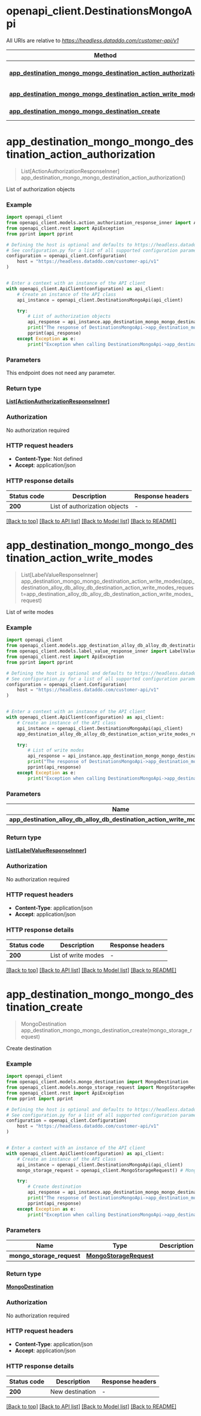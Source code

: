 # openapi_client.DestinationsMongoApi

All URIs are relative to *https://headless.dataddo.com/customer-api/v1*

Method | HTTP request | Description
------------- | ------------- | -------------
[**app_destination_mongo_mongo_destination_action_authorization**](DestinationsMongoApi.md#app_destination_mongo_mongo_destination_action_authorization) | **GET** /destinations/mongo/actions/authorization | List of authorization objects
[**app_destination_mongo_mongo_destination_action_write_modes**](DestinationsMongoApi.md#app_destination_mongo_mongo_destination_action_write_modes) | **POST** /destinations/mongo/actions/writeModes | List of write modes
[**app_destination_mongo_mongo_destination_create**](DestinationsMongoApi.md#app_destination_mongo_mongo_destination_create) | **POST** /destinations/mongo | Create destination


# **app_destination_mongo_mongo_destination_action_authorization**
> List[ActionAuthorizationResponseInner] app_destination_mongo_mongo_destination_action_authorization()

List of authorization objects

### Example


```python
import openapi_client
from openapi_client.models.action_authorization_response_inner import ActionAuthorizationResponseInner
from openapi_client.rest import ApiException
from pprint import pprint

# Defining the host is optional and defaults to https://headless.dataddo.com/customer-api/v1
# See configuration.py for a list of all supported configuration parameters.
configuration = openapi_client.Configuration(
    host = "https://headless.dataddo.com/customer-api/v1"
)


# Enter a context with an instance of the API client
with openapi_client.ApiClient(configuration) as api_client:
    # Create an instance of the API class
    api_instance = openapi_client.DestinationsMongoApi(api_client)

    try:
        # List of authorization objects
        api_response = api_instance.app_destination_mongo_mongo_destination_action_authorization()
        print("The response of DestinationsMongoApi->app_destination_mongo_mongo_destination_action_authorization:\n")
        pprint(api_response)
    except Exception as e:
        print("Exception when calling DestinationsMongoApi->app_destination_mongo_mongo_destination_action_authorization: %s\n" % e)
```



### Parameters

This endpoint does not need any parameter.

### Return type

[**List[ActionAuthorizationResponseInner]**](ActionAuthorizationResponseInner.md)

### Authorization

No authorization required

### HTTP request headers

 - **Content-Type**: Not defined
 - **Accept**: application/json

### HTTP response details

| Status code | Description | Response headers |
|-------------|-------------|------------------|
**200** | List of authorization objects |  -  |

[[Back to top]](#) [[Back to API list]](../README.md#documentation-for-api-endpoints) [[Back to Model list]](../README.md#documentation-for-models) [[Back to README]](../README.md)

# **app_destination_mongo_mongo_destination_action_write_modes**
> List[LabelValueResponseInner] app_destination_mongo_mongo_destination_action_write_modes(app_destination_alloy_db_alloy_db_destination_action_write_modes_request=app_destination_alloy_db_alloy_db_destination_action_write_modes_request)

List of write modes

### Example


```python
import openapi_client
from openapi_client.models.app_destination_alloy_db_alloy_db_destination_action_write_modes_request import AppDestinationAlloyDbAlloyDbDestinationActionWriteModesRequest
from openapi_client.models.label_value_response_inner import LabelValueResponseInner
from openapi_client.rest import ApiException
from pprint import pprint

# Defining the host is optional and defaults to https://headless.dataddo.com/customer-api/v1
# See configuration.py for a list of all supported configuration parameters.
configuration = openapi_client.Configuration(
    host = "https://headless.dataddo.com/customer-api/v1"
)


# Enter a context with an instance of the API client
with openapi_client.ApiClient(configuration) as api_client:
    # Create an instance of the API class
    api_instance = openapi_client.DestinationsMongoApi(api_client)
    app_destination_alloy_db_alloy_db_destination_action_write_modes_request = openapi_client.AppDestinationAlloyDbAlloyDbDestinationActionWriteModesRequest() # AppDestinationAlloyDbAlloyDbDestinationActionWriteModesRequest |  (optional)

    try:
        # List of write modes
        api_response = api_instance.app_destination_mongo_mongo_destination_action_write_modes(app_destination_alloy_db_alloy_db_destination_action_write_modes_request=app_destination_alloy_db_alloy_db_destination_action_write_modes_request)
        print("The response of DestinationsMongoApi->app_destination_mongo_mongo_destination_action_write_modes:\n")
        pprint(api_response)
    except Exception as e:
        print("Exception when calling DestinationsMongoApi->app_destination_mongo_mongo_destination_action_write_modes: %s\n" % e)
```



### Parameters


Name | Type | Description  | Notes
------------- | ------------- | ------------- | -------------
 **app_destination_alloy_db_alloy_db_destination_action_write_modes_request** | [**AppDestinationAlloyDbAlloyDbDestinationActionWriteModesRequest**](AppDestinationAlloyDbAlloyDbDestinationActionWriteModesRequest.md)|  | [optional] 

### Return type

[**List[LabelValueResponseInner]**](LabelValueResponseInner.md)

### Authorization

No authorization required

### HTTP request headers

 - **Content-Type**: application/json
 - **Accept**: application/json

### HTTP response details

| Status code | Description | Response headers |
|-------------|-------------|------------------|
**200** | List of write modes |  -  |

[[Back to top]](#) [[Back to API list]](../README.md#documentation-for-api-endpoints) [[Back to Model list]](../README.md#documentation-for-models) [[Back to README]](../README.md)

# **app_destination_mongo_mongo_destination_create**
> MongoDestination app_destination_mongo_mongo_destination_create(mongo_storage_request)

Create destination

### Example


```python
import openapi_client
from openapi_client.models.mongo_destination import MongoDestination
from openapi_client.models.mongo_storage_request import MongoStorageRequest
from openapi_client.rest import ApiException
from pprint import pprint

# Defining the host is optional and defaults to https://headless.dataddo.com/customer-api/v1
# See configuration.py for a list of all supported configuration parameters.
configuration = openapi_client.Configuration(
    host = "https://headless.dataddo.com/customer-api/v1"
)


# Enter a context with an instance of the API client
with openapi_client.ApiClient(configuration) as api_client:
    # Create an instance of the API class
    api_instance = openapi_client.DestinationsMongoApi(api_client)
    mongo_storage_request = openapi_client.MongoStorageRequest() # MongoStorageRequest | 

    try:
        # Create destination
        api_response = api_instance.app_destination_mongo_mongo_destination_create(mongo_storage_request)
        print("The response of DestinationsMongoApi->app_destination_mongo_mongo_destination_create:\n")
        pprint(api_response)
    except Exception as e:
        print("Exception when calling DestinationsMongoApi->app_destination_mongo_mongo_destination_create: %s\n" % e)
```



### Parameters


Name | Type | Description  | Notes
------------- | ------------- | ------------- | -------------
 **mongo_storage_request** | [**MongoStorageRequest**](MongoStorageRequest.md)|  | 

### Return type

[**MongoDestination**](MongoDestination.md)

### Authorization

No authorization required

### HTTP request headers

 - **Content-Type**: application/json
 - **Accept**: application/json

### HTTP response details

| Status code | Description | Response headers |
|-------------|-------------|------------------|
**200** | New destination |  -  |

[[Back to top]](#) [[Back to API list]](../README.md#documentation-for-api-endpoints) [[Back to Model list]](../README.md#documentation-for-models) [[Back to README]](../README.md)

